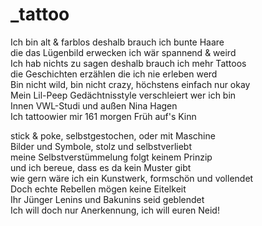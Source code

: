 # _tattoo

Ich bin alt & farblos deshalb brauch ich bunte Haare  
die das Lügenbild erwecken ich wär spannend & weird  
Ich hab nichts zu sagen deshalb brauch ich mehr Tattoos  
die Geschichten erzählen die ich nie erleben werd  
Bin nicht wild, bin nicht crazy, höchstens einfach nur okay  
Mein Lil-Peep Gedächtnisstyle verschleiert wer ich bin  
Innen VWL-Studi und außen Nina Hagen  
Ich tattoowier mir 161 morgen Früh auf's Kinn

stick & poke, selbstgestochen, oder mit Maschine  
Bilder und Symbole, stolz und selbstverliebt  
meine Selbstverstümmelung folgt keinem Prinzip  
und ich bereue, dass es da kein Muster gibt  
wie gern wäre ich ein Kunstwerk, formschön und vollendet  
Doch echte Rebellen mögen keine Eitelkeit  
Ihr Jünger Lenins und Bakunins seid geblendet  
Ich will doch nur Anerkennung, ich will euren Neid!

